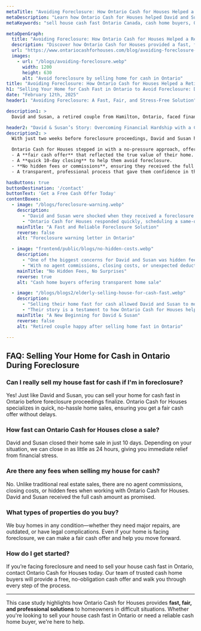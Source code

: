```yaml
---
metaTitle: "Avoiding Foreclosure: How Ontario Cash for Houses Helped a Retired Couple Save Their Home"
metaDescription: "Learn how Ontario Cash for Houses helped David and Susan, a retired couple in Hamilton, Ontario, sell their home quickly and avoid foreclosure with a fair and stress-free cash sale."
metaKeywords: "sell house cash fast Ontario Canada, cash home buyers, Ontario Cash for Houses, foreclosure home sale Ontario, sell home as-is"

metaOpenGraph:
  title: "Avoiding Foreclosure: How Ontario Cash for Houses Helped a Retired Couple Save Their Home"
  description: "Discover how Ontario Cash for Houses provided a fast, fair, and stress-free home-selling solution for David and Susan, helping them avoid foreclosure and move forward with financial security."
  url: "https://www.ontariocashforhouses.com/blog/avoiding-foreclosure-sell-home-fast"
  images:
    - url: "/blogs/avoiding-foreclosure.webp"
      width: 1200
      height: 630
      alt: "Avoid foreclosure by selling home for cash in Ontario"
title: "Avoiding Foreclosure: How Ontario Cash for Houses Helped a Retired Couple Save Their Home"
h1: "Selling Your Home for Cash Fast in Ontario to Avoid Foreclosure: David & Susan’s Story"
date: "February 12th, 2025"
header1: "Avoiding Foreclosure: A Fast, Fair, and Stress-Free Solution"

description1: >
  David and Susan, a retired couple from Hamilton, Ontario, faced financial hardship due to rising living costs and unexpected medical bills. Their mortgage lender had issued a foreclosure warning, leaving them with limited time and options. Selling their home for cash fast in Ontario was their best chance to avoid foreclosure, but they needed a buyer they could trust. Ontario Cash for Houses provided the perfect solution, offering a fair cash offer, a quick closing, and a transparent process that allowed them to move forward with financial security.

header2: "David & Susan’s Story: Overcoming Financial Hardship with a Cash Home Sale"
description2: >
  With just two weeks before foreclosure proceedings, David and Susan had no time to go through a traditional home sale. Their house needed significant repairs, and they couldn't afford renovations or real estate agent commissions. They were also wary of cash home buyers who might take advantage of their situation.

  Ontario Cash for Houses stepped in with a no-pressure approach, offering:
  - A **fair cash offer** that reflected the true value of their home.
  - A **quick 10-day closing** to help them avoid foreclosure.
  - **No hidden fees or commissions**, ensuring they received the full offer amount.
  - A transparent, professional process that gave them confidence in their decision.

hasButtons: true
buttonDestination: '/contact'
buttonText: 'Get a Free Cash Offer Today'
contentBoxes:
  - image: "/blogs/foreclosure-warning.webp"
    description: 
      - "David and Susan were shocked when they received a foreclosure notice. With their savings stretched thin, they had no way to catch up on missed mortgage payments. They needed a solution that would allow them to sell their house for cash fast in Ontario without the stress of a traditional sale."
      - "Ontario Cash for Houses responded quickly, scheduling a same-day property assessment and presenting a fair cash offer within 24 hours. This immediate action prevented further legal complications and gave the couple a way out before foreclosure proceedings began."
    mainTitle: "A Fast and Reliable Foreclosure Solution"
    reverse: false
    alt: "Foreclosure warning letter in Ontario"

  - image: "frontend/public/blogs/no-hidden-costs.webp"
    description: 
      - "One of the biggest concerns for David and Susan was hidden fees. Many cash home buyers try to slip in last-minute costs, reducing the final payout. Ontario Cash for Houses provided full transparency, ensuring the couple received exactly what was promised."
      - "With no agent commissions, closing costs, or unexpected deductions, the couple walked away with the full agreed-upon amount. The stress-free experience allowed them to focus on their next steps without financial worry."
    mainTitle: "No Hidden Fees, No Surprises"
    reverse: true
    alt: "Cash home buyers offering transparent home sale"

  - image: "/blogs/blogs2/elderly-selling-house-for-cash-fast.webp"
    description: 
      - "Selling their home fast for cash allowed David and Susan to move into a more affordable, low-maintenance property, eliminating financial stress. With their credit protected from foreclosure and cash in hand, they could enjoy retirement without uncertainty."
      - "Their story is a testament to how Ontario Cash for Houses helps homeowners facing tough situations find a quick, fair, and stress-free solution. Whether you're dealing with foreclosure, divorce, or financial difficulties, selling your home for cash fast in Ontario can be the key to a fresh start."
    mainTitle: "A New Beginning for David & Susan"
    reverse: false
    alt: "Retired couple happy after selling home fast in Ontario"

---
```


## **FAQ: Selling Your Home for Cash in Ontario During Foreclosure**

### **Can I really sell my house fast for cash if I'm in foreclosure?**
Yes! Just like David and Susan, you can sell your home for cash fast in Ontario before foreclosure proceedings finalize. Ontario Cash for Houses specializes in quick, no-hassle home sales, ensuring you get a fair cash offer without delays.

### **How fast can Ontario Cash for Houses close a sale?**
David and Susan closed their home sale in just 10 days. Depending on your situation, we can close in as little as 24 hours, giving you immediate relief from financial stress.

### **Are there any fees when selling my house for cash?**
No. Unlike traditional real estate sales, there are no agent commissions, closing costs, or hidden fees when working with Ontario Cash for Houses. David and Susan received the full cash amount as promised.

### **What types of properties do you buy?**
We buy homes in any condition—whether they need major repairs, are outdated, or have legal complications. Even if your home is facing foreclosure, we can make a fair cash offer and help you move forward.

### **How do I get started?**
If you’re facing foreclosure and need to sell your house cash fast in Ontario, contact Ontario Cash for Houses today. Our team of trusted cash home buyers will provide a free, no-obligation cash offer and walk you through every step of the process.

---

This case study highlights how Ontario Cash for Houses provides **fast, fair, and professional solutions** to homeowners in difficult situations. Whether you're looking to sell your house cash fast in Ontario or need a reliable cash home buyer, we're here to help.
